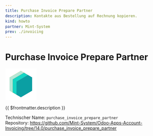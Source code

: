 ```yaml
---
title: Purchase Invoice Prepare Partner
description: Kontakte aus Bestellung auf Rechnung kopieren.
kind: howto
partner: Mint-System
prev: ./invoicing
---
```


# Purchase Invoice Prepare Partner

![icon_oms_box](attachments/icons_odoo_mint_system.png)

{{ $frontmatter.description }}

Technischer Name: `purchase_invoice_prepare_partner`\
Repository: <https://github.com/Mint-System/Odoo-Apps-Account-Invoicing/tree/14.0/purchase_invoice_prepare_partner>
